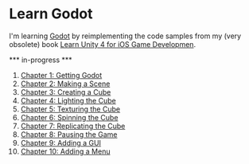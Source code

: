 # Learn Godot

I'm learning [Godot](http://godotengine.org/) by reimplementing the code samples from my (very obsolete) book [Learn Unity 4 for iOS Game Developmen](https://github.com/technicat/learnunity).

*** in-progress ***

1. [Chapter 1: Getting Godot](chapter1/README.md)
2. [Chapter 2: Making a Scene](chapter2/README.md)
3. [Chapter 3: Creating a Cube](chapter3/README.md)
4. [Chapter 4: Lighting the Cube](chapter4/README.md)
5. [Chapter 5: Texturing the Cube](chapter5/README.md)
6. [Chapter 6: Spinning the Cube](chapter6/README.md)
7. [Chapter 7: Replicating the Cube](chapter7/README.md)
8. [Chapter 8: Pausing the Game](chapter8/README.md)
9. [Chapter 9: Adding a GUI](chapter9/README.md)
10. [Chapter 10: Adding a Menu](chapter10/README.md)


